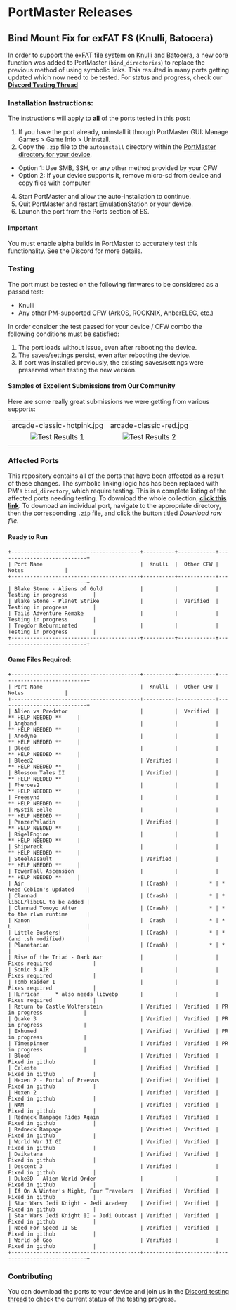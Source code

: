 # PortMaster Releases

## Bind Mount Fix for exFAT FS (Knulli, Batocera)

In order to support the exFAT file system on [Knulli](https://knulli.org/) and [Batocera](https://batocera.org/), a new core function was added to PortMaster (`bind_directories`) to replace the previous method of using symbolic links. This resulted in many ports getting updated which now need to be tested. For status and progress, check our [**Discord Testing Thread**](https://discord.com/channels/1122861252088172575/1315085237788868608)

### Installation Instructions:

The instructions will apply to **all** of the ports tested in this post:
1. If you have the port already, uninstall it through PortMaster GUI: Manage Games > Game Info > Uninstall. 
2. Copy the `.zip` file to the `autoinstall` directory within the [PortMaster directory for your device](https://portmaster.games/installation.html#via-zip).
  * Option 1: Use SMB, SSH, or any other method provided by your CFW
  * Option 2: If your device supports it, remove micro-sd from device and copy files with computer
4. Start PortMaster and allow the auto-installation to continue.
5. Quit PortMaster and restart EmulationStation or your device.
6. Launch the port from the Ports section of ES.

#### Important

You must enable alpha builds in PortMaster to accurately test this functionality. See the Discord for more details.

### Testing

The port must be tested on the following fimwares to be considered as a passed test:
- Knulli
- Any other PM-supported CFW (ArkOS, ROCKNIX, AnberELEC, etc.)

In order consider the test passed for your device / CFW combo the following conditions must be satisfied:

1. The port loads without issue, even after rebooting the device.
2. The saves/settings persist, even after rebooting the device.
3. If port was installed previously, the existing saves/settings were preserved when testing the new version.

#### Samples of Excellent Submissions from Our Community

Here are some really great submissions we were getting from various supports:

|                                       |                                       |                                 
|:-------------------------------------:|:-------------------------------------:|
| arcade-classic-hotpink.jpg            | arcade-classic-red.jpg                |
| ![Test Results 1](https://github.com/t0b10-r3tr0/PortMaster-Releases/blob/main/test-result-1.png?raw=true) | ![Test Results 2](https://github.com/t0b10-r3tr0/PortMaster-Releases/blob/main/test-result-2.png?raw=true)             |                                       |
|                                       |                                       |

### Affected Ports

This repository contains all of the ports that have been affected as a result of these changes. The symbolic linking logic has has been replaced with PM's `bind_directory`, which require testing. This is a complete listing of the affected ports needing testing. To download the whole collection, [**click this link**](https://github.com/t0b10-r3tr0/PortMaster-Releases/archive/refs/heads/main.zip). To downoad an individual port, navigate to the appropriate directory, then the corresponding `.zip` file, and click the button titled *Download raw file*.

#### Ready to Run
```
+-----------------------------------------+----------+------------+----------------------------+
| Port Name                               |  Knulli  |  Other CFW |          Notes             |
+-----------------------------------------+----------+------------+----------------------------+
| Blake Stone - Aliens of Gold            |          |            | Testing in progress        |
| Blake Stone - Planet Strike             |          |  Verified  | Testing in progress        |
| Tails Adventure Remake                  |          |            | Testing in progress        |
| Trogdor Reburninated                    |          |            | Testing in progress        |
+-----------------------------------------+----------+------------+----------------------------+
```

#### Game Files Required:
```
+-----------------------------------------+----------+------------+----------------------------+
| Port Name                               |  Knulli  |  Other CFW |          Notes             |
+-----------------------------------------+----------+------------+----------------------------+
| Alien vs Predator                       |          |  Verified  |      ** HELP NEEDED **     |
| Angband                                 |          |            |      ** HELP NEEDED **     |
| Anodyne                                 |          |            |      ** HELP NEEDED **     |
| Bleed                                   |          |            |      ** HELP NEEDED **     |
| Bleed2                                  | Verified |            |      ** HELP NEEDED **     |
| Blossom Tales II                        | Verified |            |      ** HELP NEEDED **     |
| Fheroes2                                |          |            |      ** HELP NEEDED **     |
| Freesynd                                |          |            |      ** HELP NEEDED **     |
| Mystik Belle                            |          |            |      ** HELP NEEDED **     |
| PanzerPaladin                           | Verified |            |      ** HELP NEEDED **     |
| RigelEngine                             |          |            |      ** HELP NEEDED **     |
| Shipwreck                               |          |            |      ** HELP NEEDED **     |
| SteelAssault                            | Verified |            |      ** HELP NEEDED **     |
| TowerFall Ascension                     |          |            |      ** HELP NEEDED **     |
| Air                                     | (Crash)  |          * | * Need Cebion's updated    |
| Clannad                                 | (Crash)  |          * | * libGL/libEGL to be added |
| Clannad Tomoyo After                    | (Crash)  |          * | * to the rlvm runtime      |
| Kanon                                   |  Crash   |          * | * L                        |
| Little Busters!                         | (Crash)  |          * | * (and .sh modified)       |
| Planetarian                             | (Crash)  |          * | *                          |
| Rise of the Triad - Dark War            |          |            | Fixes required             |
| Sonic 3 AIR                             |          |            | Fixes required             |
| Tomb Raider 1                           |          |            | Fixes required             |
| Hurrican     * also needs libwebp       |          |            | Fixes required             |
| Return to Castle Wolfenstein            | Verified |  Verified  | PR in progress             |
| Quake 3                                 | Verified |  Verified  | PR in progress             |
| Exhumed                                 | Verified |  Verified  | PR in progress             |
| Timespinner                             | Verified |  Verified  | PR in progress             |
| Blood                                   | Verified |  Verified  | Fixed in github            |
| Celeste                                 | Verified |  Verified  | Fixed in github            |
| Hexen 2 - Portal of Praevus             | Verified |  Verified  | Fixed in github            |
| Hexen 2                                 | Verified |  Verified  | Fixed in github            |
| NAM                                     | Verified |  Verified  | Fixed in github            |
| Redneck Rampage Rides Again             | Verified |  Verified  | Fixed in github            |
| Redneck Rampage                         | Verified |  Verified  | Fixed in github            |
| World War II GI                         | Verified |  Verified  | Fixed in github            |
| Daikatana                               | Verified |  Verified  | Fixed in github            |
| Descent 3                               | Verified |            | Fixed in github            |
| Duke3D - Alien World Order              |          |            | Fixed in github            |
| If On A Winter's Night, Four Travelers  | Verified |  Verified  | Fixed in github            |
| Star Wars Jedi Knight - Jedi Academy    | Verified |  Verified  | Fixed in github            |
| Star Wars Jedi Knight II - Jedi Outcast | Verified |  Verified  | Fixed in github            |
| Need For Speed II SE                    | Verified |  Verified  | Fixed in github            |
| World of Goo                            | Verified |            | Fixed in github            |
+-----------------------------------------+----------+------------+----------------------------+
```

### Contributing

You can download the ports to your device and join us in the [Discord testing thread](https://discord.com/channels/1122861252088172575/1315085237788868608) to check the current status of the testing progress. 
